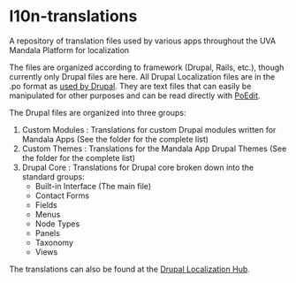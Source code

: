 # l10n-translations
A repository of translation files used by various apps throughout the UVA Mandala Platform for localization

The files are organized according to framework (Drupal, Rails, etc.), though currently only Drupal files are here.
All Drupal Localization files are in the .po format as [used by Drupal](https://www.drupal.org/node/1814954). 
They are text files that can easily be manipulated for other purposes and can be read directly with [PoEdit](https://poedit.net/).

The Drupal files are organized into three groups:

1. Custom Modules : Translations for custom Drupal modules written for Mandala Apps (See the folder for the complete list)
2. Custom Themes : Translations for the Mandala App Drupal Themes (See the folder for the complete list)
3. Drupal Core : Translations for Drupal core broken down into the standard groups:
   * Built-in Interface (The main file)
   * Contact Forms
   * Fields
   * Menus
   * Node Types
   * Panels
   * Taxonomy
   * Views

The translations can also be found at the [Drupal Localization Hub](https://localize.drupal.org/translate/languages/bo).
